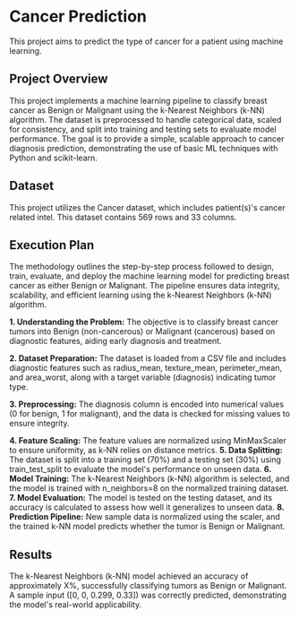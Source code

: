 # Cancer Prediction
This project aims to predict the type of cancer for a patient using machine learning.

## Project Overview
This project implements a machine learning pipeline to classify breast cancer as Benign or Malignant using the k-Nearest Neighbors (k-NN) algorithm. The dataset is preprocessed to handle categorical data, scaled for consistency, and split into training and testing sets to evaluate model performance. The goal is to provide a simple, scalable approach to cancer diagnosis prediction, demonstrating the use of basic ML techniques with Python and scikit-learn.

## Dataset
This project utilizes the Cancer dataset, which includes patient(s)'s cancer related intel. This dataset contains 569 rows and 33 columns.

## Execution Plan

The methodology outlines the step-by-step process followed to design, train, evaluate, and deploy the machine learning model for predicting breast cancer as either Benign or Malignant. The pipeline ensures data integrity, scalability, and efficient learning using the k-Nearest Neighbors (k-NN) algorithm.

**1. Understanding the Problem:** The objective is to classify breast cancer tumors into Benign (non-cancerous) or Malignant (cancerous) based on diagnostic features, aiding early diagnosis and treatment.

**2. Dataset Preparation:** The dataset is loaded from a CSV file and includes diagnostic features such as radius_mean, texture_mean, perimeter_mean, and area_worst, along with a target variable (diagnosis) indicating tumor type.

**3. Preprocessing:** The diagnosis column is encoded into numerical values (0 for benign, 1 for malignant), and the data is checked for missing values to ensure integrity.

**4. Feature Scaling:** The feature values are normalized using MinMaxScaler to ensure uniformity, as k-NN relies on distance metrics.
**5. Data Splitting:** The dataset is split into a training set (70%) and a testing set (30%) using train_test_split to evaluate the model's performance on unseen data.
**6. Model Training:** The k-Nearest Neighbors (k-NN) algorithm is selected, and the model is trained with n_neighbors=8 on the normalized training dataset.
**7. Model Evaluation:** The model is tested on the testing dataset, and its accuracy is calculated to assess how well it generalizes to unseen data.
**8. Prediction Pipeline:** New sample data is normalized using the scaler, and the trained k-NN model predicts whether the tumor is Benign or Malignant.

## Results

The k-Nearest Neighbors (k-NN) model achieved an accuracy of approximately X%, successfully classifying tumors as Benign or Malignant. A sample input ([0, 0, 0.299, 0.33]) was correctly predicted, demonstrating the model's real-world applicability.

